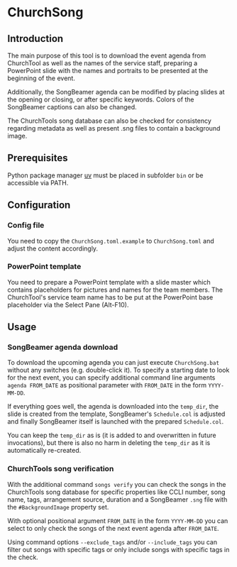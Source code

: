 # ChurchSong

## Introduction

The main purpose of this tool is to download the event agenda from ChurchTool as well
as the names of the service staff, preparing a PowerPoint slide with the names and
portraits to be presented at the beginning of the event.

Additionally, the SongBeamer agenda can be modified by placing slides at the opening
or closing, or after specific keywords. Colors of the SongBeamer captions can also be
changed.

The ChurchTools song database can also be checked for consistency regarding metadata
as well as present .sng files to contain a background image.

## Prerequisites

Python package manager [uv](https://docs.astral.sh/uv/) must be placed in subfolder
`bin` or be accessible via PATH.

## Configuration

### Config file

You need to copy the `ChurchSong.toml.example` to `ChurchSong.toml` and adjust the
content accordingly.

### PowerPoint template

You need to prepare a PowerPoint template with a slide master which contains
placeholders for pictures and names for the team members. The ChurchTool's service
team name has to be put at the PowerPoint base placeholder via the Select Pane
(Alt-F10).

## Usage

### SongBeamer agenda download

To download the upcoming agenda you can just execute `ChurchSong.bat` without any
switches (e.g. double-click it). To specify a starting date to look for the next event,
you can specify additional command line arguments `agenda FROM_DATE` as positional
parameter with `FROM_DATE` in the form `YYYY-MM-DD`.

If everything goes well, the agenda is downloaded into the `temp_dir`, the slide is
created from the template, SongBeamer's `Schedule.col` is adjusted and finally
SongBeamer itself is launched with the prepared `Schedule.col`.

You can keep the `temp_dir` as is (it is added to and overwritten in future
invocations), but there is also no harm in deleting the `temp_dir` as it is
automatically re-created.

### ChurchTools song verification

With the additional command `songs verify` you can check the songs in the
ChurchTools song database for specific properties like CCLI number, song name, tags,
arrangement source, duration and a SongBeamer `.sng` file with the `#BackgroundImage`
property set.

With optional positional argument `FROM_DATE` in the form `YYYY-MM-DD` you can select
to only check the songs of the next event agenda after `FROM_DATE`.

Using command options `--exclude_tags` and/or `--include_tags` you can filter out
songs with specific tags or only include songs with specific tags in the check.
